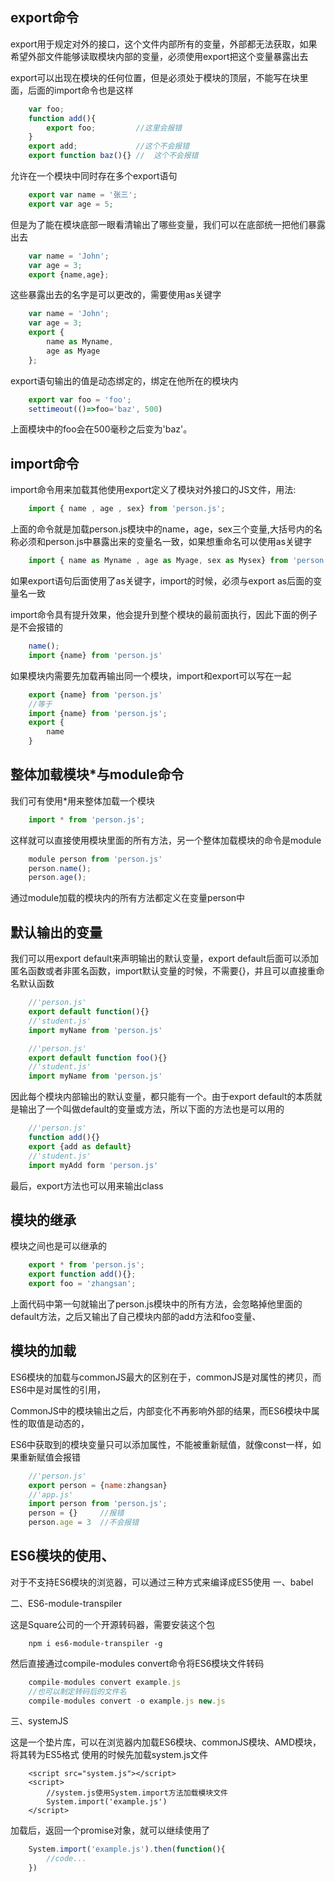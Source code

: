 export命令
-
export用于规定对外的接口，这个文件内部所有的变量，外部都无法获取，如果希望外部文件能够读取模块内部的变量，必须使用export把这个变量暴露出去

export可以出现在模块的任何位置，但是必须处于模块的顶层，不能写在块里面，后面的import命令也是这样
```js
    var foo;
    function add(){
        export foo;         //这里会报错
    }
    export add;             //这个不会报错
    export function baz(){} //  这个不会报错
```
允许在一个模块中同时存在多个export语句
```js
    export var name = '张三';         
    export var age = 5;         
```
但是为了能在模块底部一眼看清输出了哪些变量，我们可以在底部统一把他们暴露出去
```js
    var name = 'John';
    var age = 3;
    export {name,age};
```
这些暴露出去的名字是可以更改的，需要使用as关键字
```js
    var name = 'John';
    var age = 3;
    export {
        name as Myname,
        age as Myage
    }; 
```
export语句输出的值是动态绑定的，绑定在他所在的模块内
```js
    export var foo = 'foo';
    settimeout(()=>foo='baz', 500)
```
上面模块中的foo会在500毫秒之后变为'baz'。

import命令
-
import命令用来加载其他使用export定义了模块对外接口的JS文件，用法:
```js
    import { name , age , sex} from 'person.js';
```
上面的命令就是加载person.js模块中的name，age，sex三个变量,大括号内的名称必须和person.js中暴露出来的变量名一致，如果想重命名可以使用as关键字
```js
    import { name as Myname , age as Myage, sex as Mysex} from 'person.js';
```
如果export语句后面使用了as关键字，import的时候，必须与export as后面的变量名一致

import命令具有提升效果，他会提升到整个模块的最前面执行，因此下面的例子是不会报错的
```js
    name();
    import {name} from 'person.js'
```
如果模块内需要先加载再输出同一个模块，import和export可以写在一起
```js
    export {name} from 'person.js'
    //等于
    import {name} from 'person.js';
    export {
        name
    }
```
整体加载模块\*与module命令
-
我们可有使用\*用来整体加载一个模块
```js
    import * from 'person.js';
```
这样就可以直接使用模块里面的所有方法，另一个整体加载模块的命令是module
```js
    module person from 'person.js'
    person.name();
    person.age();
```
通过module加载的模块内的所有方法都定义在变量person中

默认输出的变量
-
我们可以用export default来声明输出的默认变量，export default后面可以添加匿名函数或者非匿名函数，import默认变量的时候，不需要{}，并且可以直接重命名默认函数
```js
    //'person.js'
    export default function(){}
    //'student.js'
    import myName from 'person.js'

    //'person.js'
    export default function foo(){}
    //'student.js'
    import myName from 'person.js'
```
因此每个模块内部输出的默认变量，都只能有一个。由于export default的本质就是输出了一个叫做default的变量或方法，所以下面的方法也是可以用的
```js
    //'person.js'
    function add(){}
    export {add as default}
    //'student.js'
    import myAdd form 'person.js'
```
最后，export方法也可以用来输出class

模块的继承
-
模块之间也是可以继承的
```js
    export * from 'person.js';
    export function add(){};
    export foo = 'zhangsan';
```
上面代码中第一句就输出了person.js模块中的所有方法，会忽略掉他里面的default方法，之后又输出了自己模块内部的add方法和foo变量、

模块的加载
-
ES6模块的加载与commonJS最大的区别在于，commonJS是对属性的拷贝，而ES6中是对属性的引用，

CommonJS中的模块输出之后，内部变化不再影响外部的结果，而ES6模块中属性的取值是动态的，

ES6中获取到的模块变量只可以添加属性，不能被重新赋值，就像const一样，如果重新赋值会报错
```js
    //'person.js'
    export person = {name:zhangsan}
    //'app.js'
    import person from 'person.js';
    person = {}     //报错
    person.age = 3  //不会报错
```

ES6模块的使用、
-
对于不支持ES6模块的浏览器，可以通过三种方式来编译成ES5使用
一、babel

二、ES6-module-transpiler

这是Square公司的一个开源转码器，需要安装这个包
    
        npm i es6-module-transpiler -g
然后直接通过compile-modules convert命令将ES6模块文件转码
```js
    compile-modules convert example.js
    //也可以制定转码后的文件名
    compile-modules convert -o example.js new.js
```

三、systemJS

这是一个垫片库，可以在浏览器内加载ES6模块、commonJS模块、AMD模块，将其转为ES5格式
使用的时候先加载system.js文件
```
    <script src="system.js"></script>
    <script>
        //system.js使用System.import方法加载模块文件
        System.import('example.js')
    </script>
```
加载后，返回一个promise对象，就可以继续使用了
```js
    System.import('example.js').then(function(){
        //code...
    })
```